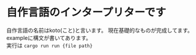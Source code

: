# 自作言語のインタープリターです
自作言語の名前はkoto(こと)と言います。
現在基礎的なものが完成してます。
exampleに構文が書いてあります。  
実行は
```cargo run run {file path}```
